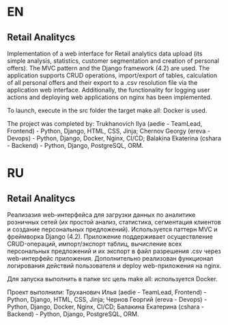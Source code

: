 # EN
## Retail Analitycs
Implementation of a web interface for Retail analytics data upload (its simple analysis, statistics, customer segmentation and creation of personal offers).
The MVC pattern and the Django framework (4.2) are used. The application supports CRUD operations, import/export of tables, calculation of all personal offers and their export to a .csv resolution file via the application web interface.
Additionally, the functionality for logging user actions and deploying web applications on nginx has been implemented.

To launch, execute in the src folder the target make all: Docker is used.

The project was completed by: Trukhanovich Ilya (aedie - TeamLead, Frontend) - Python, Django, HTML, CSS, Jinja;  Chernov Georgy (ereva - Devops) - Python, Django, Docker, Nginx, CI/CD; Balakina Ekaterina (cshara - Backend) - Python, Django, PostgreSQL, ORM.


# RU

## Retail Analitycs

Реализазия web-интерфейса для загрузки данных по аналитике розничных сетей (их простой анализ, статистика, сегментация клиентов и создание персональных предложений).
Используется паттерн MVC и фреймворка Django (4.2). Приложение поддерживает осуществление CRUD-операций, импорт/экспорт таблиц, вычисление всех персональных предложений и их экспорт в файл разрешения .csv через web-интерфейс приложения. Дополнительно реализован функционал логирования действий пользователя и deploy web-приложения на nginx.

Для запуска выполнить в папке src цель make all: используется Docker.

Проект выполнили: Труханович Илья (aedie - TeamLead, Frontend) - Python, Django, HTML, CSS, Jinja;  Чернов Георгий (ereva - Devops) - Python, Django, Docker, Nginx, CI/CD; Балакина Екатерина (cshara - Backend) - Python, Django, PostgreSQL, ORM.
